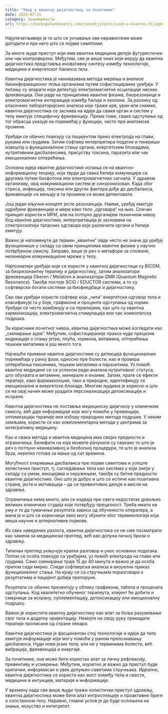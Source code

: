 ```yaml
---
title: "Увод у квантну дијагностику за почетнике"
date: 2025-07-21
category: Занимљивости
url: https://backapalankavesti.com/zanimljivosti/uvod-u-kvantnu-dijagnostiku-za-pocetnike/
---
```


Најупечатљивије је то што се уочавање ове неравнотеже може догодити и пре него што се појаве симптоми.

За многе људе приступ који има квантна медицина делује футуристички или чак контроверзно. Међутим, све је више оних који верују да квантна дијагностика представља иновативну синтезу између технологије, медицине и енергетског баланса тела.

Квантна дијагностика је неинвазивна метода мерења и анализе биоинформационог поља организма путем софистицираних уређаја. У питању су апарати који детектују електромагнетне осцилације ниских фреквенција. Они раде на принципима квантне физике, биорезонанце и електромагнетне интеракције између ћелија и околине. За разлику од класичних лабораторијских анализа које траже крв, урин или снимке, квантна дијагностика се заснива на идеји да сваки орган и систем у телу емитује специфичну фреквенцију. Према томе, свако одступање од тог обрасца указује на поремећај у функцији, често пре анатомске промене.

Уређаји се обично повезују са пацијентом преко електрода на глави, рукама или грудима. Затим софтвер интерпретира податке и генерише извештај о функционалном стању органа, енергетским блокадама, нутритивним дисбалансима, присуству токсина, паразита или чак емоционалних оптерећења.

Основна идеја квантне дијагностике ослања се на квантно-информациону теорију, која тврди да свака ћелија комуницира са другима путем биофотона или електромагнетних сигнала. У здравом организму, овај комуникациони систем је синхронизован. Када због стреса, инфекција, токсина или других фактора дође до дисбаланса, фреквенције се мењају и та промена се може детектовати.

Још један кључни концепт јесте резонанција. Наиме, уређај емитује одређене фреквенције и мери како тело „одговара“ на њих. Сличан принцип користи и МРИ, али на потпуно другачијем техничком нивоу. Код квантне дијагностике, интерпретација је заснована на спектроскопији таласних одговора које различити органи и ћелије емитују.

Важно је напоменути да термин „квантни“ овде често не значи да уређај функционише у складу са свим принципима квантне физике у научно потврђеном смислу. Заправо, више је реч о метафори за сложене, нелинеарне комуникационе мреже у телу.

Најпознатији уређаји који се користе у квантној дијагностици су BICOM, за биорезонантну терапију и дијагностику, затим анализатори фреквенција Oberon / Metatron и анализатори QMR (Quantum Magnetic Resonance). Такође постоје SCIO / EDUCTOR системи, а то су софтверски богати системи за биофеедбацк и дијагностику.

Сви ови уређаји користе софтвер који „чита“ енергетски одговор тела и класификује га у боје, графиконе и проценте одступања од норми. Уређаји се често комбинују и са терапијама, као што су квантна хармонизација, електромагнетна стимулација или чак хомеопатска подршка.

За кориснике почетног нивоа, квантна дијагностика може изгледати као „скенирање ауре“. Међутим, софистицираније праксе нуде прецизне индикације о стању јетре, плућа, хормона, витамина, оптерећења тешким металима и још много тога.

Најчешће примене квантне дијагностике су детекција функционалних поремећаја у раној фази, односно пре болести, као и провера оптерећења токсинима, тешким металима и паразитима. Уз помоћ квантне медицине се са успехом ради анализа нутритивног статуса, што обухвата и витамине, минерале и ензиме. Затим, прате се ефекти терапије, како фармаколошке, тако и природне, идентификују се емоционалне и енергетске блокаде. Многим људима је корисно и што се на овај начин може урадити персонализација детоксикације и исхране.

Квантна дијагностика не поставља медицинску дијагнозу у клиничком смислу, већ даје информације које могу помоћи у превенцији, оптимизацији терапије или избору природних метода подршке. У неким земљама, користи се као комплементарна метода у центрима за интегративну медицину.

Као и свака метода и квантна медицина има својих предности и ограничења. Бенефити на које можете рачунати су свакако то што је реч о потпуно неинвазивној и безболној процедури, те што је анализа брза, неретко готова за мање од сат времена.

Могућност откривања дисбаланса пре појаве симптома и уопште холистички приступ, тј. сагледавање тела као система у који (ни)је у складу са умом, емоцијама и окружењем, такође су битне предности квантне дијагностике. Оно што је добро и што се истиче као позитивна страна, јесте и мотивација – да се превентивно делује и мисли на здравље.

Ограничења нема много, али се издваја пре свега недостатак довољно великих клиничких студија које потврђују прецизност. Треба имати на уму и то да тумачење резултата зависи од обучености оператера, а мана је и што се корисници лако могу збунити због терминологија која меша научне и алтернативне појмове.

Из свих наведених разлога, квантна дијагностика се не сме посматрати као замена за медицински преглед, већ као допуна личној бризи о здрављу.

Типичан преглед укључује кратки разговор и унос основних података. Потом се особа повезује са уређајем, уз помоћ електрода на глави или грудима. Само скенирање траје 15 до 40 минута и важно је да особа притом седи мирно. Следи софтверска анализа и визуелни приказ функционалног стања. На крају се са стручњакм поразговара о резултатима и пацијент добија препоруке.

Резултати се обично презентују у облику графикона, табела и процената одступања. Код квалитетно обученог терапеута, клијент ће добити и смернице за исхрану, суплементацију, детоксикацију или емоционалну подршку.

Важно је користити квантну дијагностику као алат за боље разумевање свог тела и додатну оријентацију. Немојте на своју руку прекидати терапије прописане од стране лекара.

Квантна дијагностика је фасцинантан спој технологије и идеје да тело емитује информације које могу помоћи у раном препознавању дисбаланса. Нуди нови језик тела, али не у терминима болести, већ вибрација, фреквенција и енергије.

За почетнике, она може бити користан алат за личну рефлексију, превентиву и усмерење. Међутим, изузетно је важно да приступ буде критички, информисан и увек допуњен саветима стручњака. Идеално, квантна дијагностика се користи као мост између тела и свести, медицине и интуиције, материје и информације.

У времену када све више људи тражи холистички приступ здрављу, квантна дијагностика може бити алат интроспекције и проактивне бриге о сопственом телу. Наравно, главни услов је да буде ослоњена на знање, искуство и интегритет.
